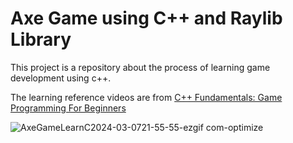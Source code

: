 
# Axe Game using C++ and Raylib Library

  

This project is a repository about the process of learning game development using c++.

  

The learning reference videos are from [C++ Fundamentals: Game Programming For Beginners](https://www.udemy.com/share/104Xli3@CG3M12DOEqANnhzscohLtumd82YbERByVQPVkUSj6ONS_kCcuwyXASzoYpNu2rxhiA==/)



![AxeGameLearnC2024-03-0721-55-55-ezgif com-optimize](https://github.com/NekoSukuriputo/axe-game/assets/51826615/b122b3ec-8ef3-46f5-b5f9-29a13dd241ce)

